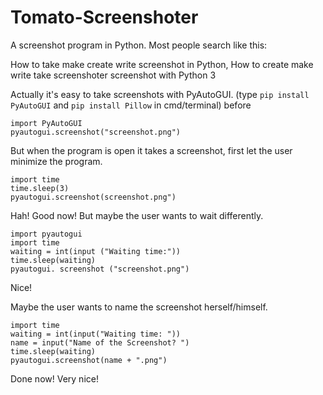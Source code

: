 # Tomato-Screenshoter
A screenshot program in Python.
Most people search like this:

How to take make create write screenshot in Python, How to create make write take screenshoter screenshot with Python 3

Actually it's easy to take screenshots with PyAutoGUI.
(type ```pip install PyAutoGUI``` and ```pip install Pillow``` in cmd/terminal) before
```
import PyAutoGUI 
pyautogui.screenshot("screenshot.png")
```


But when the program is open it takes a screenshot, first let the user minimize the program.

```import pyautogui
import time
time.sleep(3)
pyautogui.screenshot(screenshot.png")
```

Hah! Good now! But maybe the user wants to wait differently.

```
import pyautogui
import time
waiting = int(input ("Waiting time:"))
time.sleep(waiting)
pyautogui. screenshot ("screenshot.png")
```

Nice!

Maybe the user wants to name the screenshot herself/himself.
```import pyautogui
import time
waiting = int(input("Waiting time: "))
name = input("Name of the Screenshot? ")
time.sleep(waiting)
pyautogui.screenshot(name + ".png")
```
Done now! Very nice!
